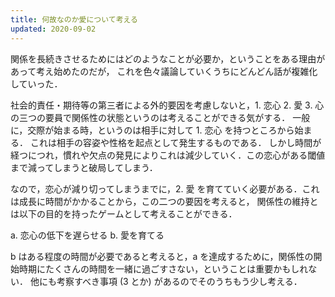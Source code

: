 ```yaml
---
title: 何故なのか愛について考える
updated: 2020-09-02
---
```


関係を長続きさせるためにはどのようなことが必要か，ということをある理由があって考え始めたのだが，
これを色々議論していくうちにどんどん話が複雑化していった．

社会的責任・期待等の第三者による外的要因を考慮しないと，1. 恋心 2. 愛 3. 心 の三つの要員で関係性の状態というのは考えることができる気がする．
一般に，交際が始まる時，というのは相手に対して 1. 恋心 を持つところから始まる．
これは相手の容姿や性格を起点として発生するものである．
しかし時間が経つにつれ，慣れや欠点の発見によりこれは減少していく．この恋心がある閾値まで減ってしまうと破局してしまう．

なので，恋心が減り切ってしまうまでに，2. 愛 を育てていく必要がある．これは成長に時間がかかることから，この二つの要因を考えると，
関係性の維持とは以下の目的を持ったゲームとして考えることができる．

a. 恋心の低下を遅らせる
b. 愛を育てる

b はある程度の時間が必要であると考えると，a を達成するために，関係性の開始時期にたくさんの時間を一緒に過ごすさない，ということは重要かもしれない．
他にも考察すべき事項 (3 とか) があるのでそのうちもう少し考える．
